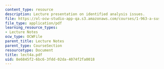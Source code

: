 ```yaml
---
content_type: resource
description: Lecture presentation on identified analysis issues.
file: https://ol-ocw-studio-app-qa.s3.amazonaws.com/courses/1-963-a-sustainable-transportation-plan-for-mit-spring-2007/8e6845f26bc63fdd02da4074f2fa0018_lect4a.pdf
file_type: application/pdf
learning_resource_types:
- Lecture Notes
ocw_type: OCWFile
parent_title: Lecture Notes
parent_type: CourseSection
resourcetype: Document
title: lect4a.pdf
uid: 8e6845f2-6bc6-3fdd-02da-4074f2fa0018
---
```

